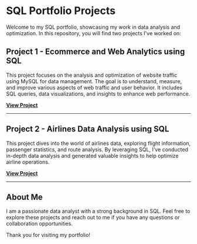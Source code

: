 # SQL Portfolio Projects

Welcome to my SQL portfolio, showcasing my work in data analysis and optimization. In this repository, you will find two projects I've worked on:

## Project 1 - Ecommerce and Web Analytics using SQL
<!-- ![Ecommerce and Web Analytics](https://github.com/gupta-aayushkr/Ecommerce-and-Web-Analytics-using-SQL/blob/main/project_thumbnail.png) -->

This project focuses on the analysis and optimization of website traffic using MySQL for data management. The goal is to understand, measure, and improve various aspects of web traffic and user behavior. It includes SQL queries, data visualizations, and insights to enhance web performance.

**[View Project](https://github.com/gupta-aayushkr/Ecommerce-and-Web-Analytics-using-SQL)**

---

## Project 2 - Airlines Data Analysis using SQL
<!-- ![Airlines Data Analysis](https://github.com/gupta-aayushkr/Airlines-Data-Analysis-using-SQL/blob/main/project_thumbnail.png) -->

This project dives into the world of airlines data, exploring flight information, passenger statistics, and route analysis. By leveraging SQL, I've conducted in-depth data analysis and generated valuable insights to help optimize airline operations.

**[View Project](https://github.com/gupta-aayushkr/Airlines-Data-Analysis-using-SQL)**

---

## About Me

I am a passionate data analyst with a strong background in SQL. Feel free to explore these projects and reach out to me if you have any questions or collaboration opportunities.

<!-- Connect with me on LinkedIn: [Aayush Gupta](https://www.linkedin.com/in/aayushkr/) -->

Thank you for visiting my portfolio!

